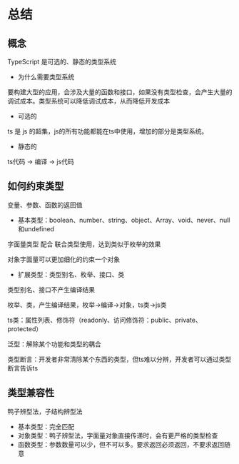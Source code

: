 <!--
 * @Descripttion: 
 * @version: 
 * @Author: WangQing
 * @email: 2749374330@qq.com
 * @Date: 2020-01-21 17:08:57
 * @LastEditors  : WangQing
 * @LastEditTime : 2020-01-21 17:34:16
 -->
# 总结

## 概念

TypeScript 是可选的、静态的类型系统

- 为什么需要类型系统

要构建大型的应用，会涉及大量的函数和接口，如果没有类型检查，会产生大量的调试成本。类型系统可以降低调试成本，从而降低开发成本

- 可选的

ts 是 js 的超集，js的所有功能都能在ts中使用，增加的部分是类型系统。

- 静态的

ts代码 -> 编译 -> js代码

## 如何约束类型

变量、参数、函数的返回值

- 基本类型：boolean、number、string、object、Array、void、never、null和undefined

字面量类型 配合 联合类型使用，达到类似于枚举的效果

对象字面量可以更加细化的约束一个对象

- 扩展类型：类型别名、枚举、接口、类

类型别名、接口不产生编译结果

枚举、类，产生编译结果，枚举->编译->对象，ts类->js类

ts类：属性列表、修饰符（readonly、访问修饰符：public、private、protected）

泛型：解除某个功能和类型的耦合

类型断言：开发者非常清除某个东西的类型，但ts难以分辨，开发者可以通过类型断言告诉ts

## 类型兼容性

鸭子辨型法，子结构辨型法

- 基本类型：完全匹配
- 对象类型：鸭子辨型法，字面量对象直接传递时，会有更严格的类型检查
- 函数类型：参数数量可以少，但不可以多。要求返回必须返回，不要求返回随意

